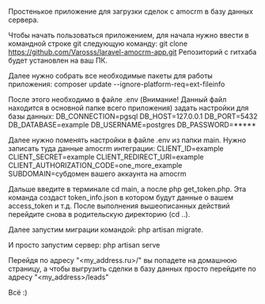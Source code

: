 Простенькое приложение для загрузки сделок с amocrm в базу данных сервера.

Чтобы начать пользоваться приложением, для начала нужно ввести в командной строке git следующую команду: git clone https://github.com/Varosss/laravel-amocrm-app.git
Репозиторий с гитхаба будет установлен на ваш ПК.

Далее нужно собрать все необходимые пакеты для работы приложения:
composer update --ignore-platform-req=ext-fileinfo

После этого необходимо в файле .env (Внимание! Данный файл находится в основной папке всего приложения) задать настройки для базы данных: DB_CONNECTION=pgsql DB_HOST=127.0.0.1 DB_PORT=5432 DB_DATABASE=example DB_USERNAME=postgres DB_PASSWORD=*****

Далее нужно поменять настройки в файле .env из папки main. Нужно записать туда данные amocrm интеграции: CLIENT_ID=example CLIENT_SECRET=example CLIENT_REDIRECT_URI=example CLIENT_AUTHORIZATION_CODE=one_more_example SUBDOMAIN=субдомен вашего аккаунта на amocrm

Дальше введите в терминале cd main, а после php get_token.php. Эта команда создаст token_info.json в котором будут данные о вашем access_token и т.д. После выполнения вышеописанных действий перейдите снова в родительскую директорию (cd ..).

Далее запустим миграции командой: php artisan migrate.

И просто запустим сервер: php artisan serve

Перейдя по адресу "<my_address.ru>/" вы попадете на домашнюю страницу, а чтобы выгрузить сделки в базу данных просто перейдите по адресу "<my_address>/leads"

Всё :)
